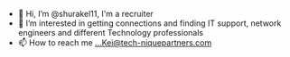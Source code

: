 - 👋 Hi, I’m @shurakel11, I'm a recruiter 
- 👀 I’m interested in getting connections and finding IT support, network engineers and different Technology professionals
- 📫 How to reach me ...Kei@tech-niquepartners.com

<!---
shurakel11/shurakel11 is a ✨ special ✨ repository because its `README.md` (this file) appears on your GitHub profile.
You can click the Preview link to take a look at your changes.
--->

